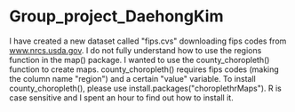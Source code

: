 # Group_project_DaehongKim
I have created a new dataset called "fips.cvs" downloading fips codes from www.nrcs.usda.gov.
I do not fully understand how to use the regions function in the map() package. I wanted to use the county_choropleth() function to create maps. 
county_choropleth() requires fips codes (making the column name "region") and a certain "value" variable. 
To install county_choropleth(), please use install.packages("choroplethrMaps"). R is case sensitive and I spent an hour to find out how to install it.
